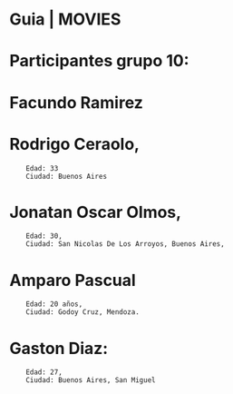# Guia | MOVIES
# Participantes grupo 10: 
#   Facundo Ramirez 
        
#   Rodrigo Ceraolo, 
        Edad: 33
        Ciudad: Buenos Aires
#   Jonatan Oscar Olmos,
        Edad: 30,
        Ciudad: San Nicolas De Los Arroyos, Buenos Aires,
#   Amparo Pascual
        Edad: 20 años,
        Ciudad: Godoy Cruz, Mendoza.
#   Gaston Diaz:
        Edad: 27,
        Ciudad: Buenos Aires, San Miguel